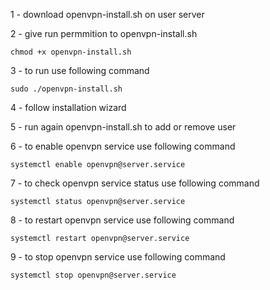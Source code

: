 1 - download openvpn-install.sh on user server

2 - give run permmition to openvpn-install.sh

```
chmod +x openvpn-install.sh
```

3 - to run use following command

```
sudo ./openvpn-install.sh
```

4 - follow installation  wizard

5 - run again openvpn-install.sh to add or remove user 

6 - to enable openvpn service use following command

```
systemctl enable openvpn@server.service
```

7 - to check openvpn service status use following command

```
systemctl status openvpn@server.service
```

8 - to restart openvpn service use following command

```
systemctl restart openvpn@server.service
```

9 - to stop openvpn service use following command

```
systemctl stop openvpn@server.service
```

